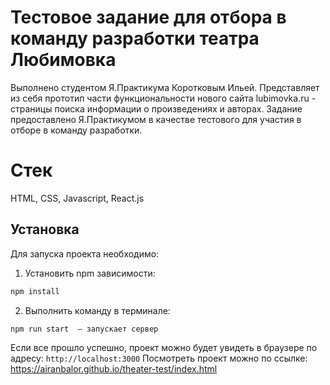 # Тестовое задание для отбора в команду разработки театра Любимовка
Выполнено студентом Я.Практикума Коротковым Ильей. Представляет из себя прототип части функциональности нового сайта lubimovka.ru - страницы поиска информации о произведениях и авторах. Задание предоставлено Я.Практикумом в качестве тестового для участия в отборе в команду разработки.

# Стек
HTML, CSS, Javascript, React.js 

## Установка

Для запуска проекта необходимо:

1. Установить npm зависимости:</br>

```sh
npm install
```

2. Выполнить команду в терминале:</br>

```sh
npm run start  — запускает сервер
```

Если все прошло успешно, проект можно будет увидеть в браузере по адресу: `http://localhost:3000`
Посмотреть проект можно по ссылке: https://airanbalor.github.io/theater-test/index.html